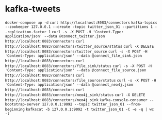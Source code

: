 # kafka-tweets

`docker-compose up -d`
`curl http://localhost:8083/connectors`
`kafka-topics --zookeeper 127.0.0.1 --create -topic twitter_json_01 --partitions 1 --replication-factor 1`
`curl -s -X POST -H 'Content-Type: application/json' --data @connect_twitter.json http://localhost:8083/connectors`
`curl http://localhost:8083/connectors/twitter_source/status`
`curl -X DELETE http://localhost:8083/connectors/twitter_source`
`curl -s -X POST -H 'Content-Type: application/json' --data @connect_file_sink.json http://localhost:8083/connectors`
`curl http://localhost:8083/connectors/file_sink/status`
`curl -s -X POST -H 'Content-Type: application/json' --data @connect_file_source.json http://localhost:8083/connectors`
`curl http://localhost:8083/connectors/file_source/status`
`curl -s -X POST -H 'Content-Type: application/json' --data @connect_neo4j.json http://localhost:8083/connectors`
`curl http://localhost:8083/connectors/neo4j_sink/status`
`curl -X DELETE http://localhost:8083/connectors/neo4j_sink`
`kafka-console-consumer --bootstrap-server 127.0.0.1:9092 --topic twitter_json_01 --from-beginning`
`kafkacat -b 127.0.0.1:9092 -t twitter_json_01 -C -e -q | wc -l`

[//]: # (TODO: figure out a way to retain twitter_json_01 even after `docker-compose down`)
[//]: # (TODO: no data in neo4j)
[//]: # (TODO: consider creating a Neo4j custom Docker image that contains both APOC and GDS so it doesn't need to download each time `docker-compose` is run)
[//]: # (TODO: wait for Neo4j to spin-up before Connect attempts to send messages to it)
[//]: # (TODO: consider removing `twitter-producer` and Gradle stuff because this is now being done by Connect)
[//]: # (TODO: include a narrative in README.md that shows what's happening, where to put credentials, etc... Add diagrams)